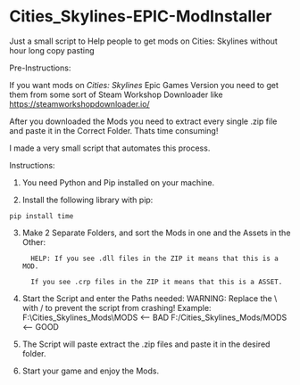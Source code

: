 # Cities_Skylines-EPIC-ModInstaller
Just a small script to Help people to get mods on Cities: Skylines without hour long copy pasting


Pre-Instructions:

  If you want mods on *Cities: Skylines* Epic Games Version you need to get them from some sort of Steam Workshop Downloader like https://steamworkshopdownloader.io/
  
  After you downloaded the Mods you need to extract every single .zip file and paste it in the Correct Folder. Thats time consuming!
  
  I made a very small script that automates this process.
  
Instructions:

  1. You need Python and Pip installed on your machine.

  2. Install the following library with pip:

    pip install time
  
  3. Make 2 Separate Folders, and sort the Mods in one and the Assets in the Other:

           HELP: If you see .dll files in the ZIP it means that this is a MOD.

           If you see .crp files in the ZIP it means that this is a ASSET.
  
  3. Start the Script and enter the Paths needed:
     WARNING: Replace the \ with / to prevent the script from crashing!
     Example: F:\Cities_Skylines_Mods\MODS <-- BAD
              F:/Cities_Skylines_Mods/MODS <-- GOOD
              
  4. The Script will paste extract the .zip files and paste it in the desired folder.

  5. Start your game and enjoy the Mods.


  
